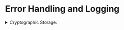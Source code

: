 # Error Handling and Logging

<details>
  <summary>
    Cryptographic Storage: 
  </summary>
  
  * 
</details>
